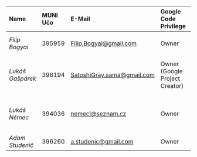 | **Name** | **MUNI Učo** | **E-Mail** | **Google Code Privilege** | **Project Function** | **MUNI profile**|
|:---------|:--------------|:-----------|:--------------------------|:---------------------|:----------------|
| _Filip Bogyai_ | 395959 | Filip.Bogyai@gmail.com | Owner | Application developer, GUI maker | <a href='https://is.muni.cz/auth/osoba/395959'>Profile</a> |
| _Lukáš Gašpárek_ | 396194 | SatoshiGray.sama@gmail.com | Owner (Google Project Creator) | Wiki contributor, XML writer, GUI advisor, Tester| <a href='https://is.muni.cz/auth/osoba/396194'>Profile</a>  |
| _Lukáš Němec_ | 394036 | nemecl@seznam.cz | Owner | XML Schema & XML Transformation writer, Idea advisor | <a href='https://is.muni.cz/auth/osoba/394036'>Profile</a> |
| _Adam Studenič_ | 396260 | a.studenic@gmail.com | Owner | Application developer| <a href='https://is.muni.cz/auth/osoba/396260'>Profile</a>  |